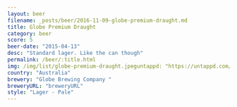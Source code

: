 ```yaml
---
layout: beer
filename: _posts/beer/2016-11-09-globe-premium-draught.md
title: Globe Premium Draught
category: beer
score: 5
beer-date: "2015-04-13"
desc: "Standard lager. Like the can though"
permalink: /beer/:title.html
img: /img/list/globe-premium-draught.jpeguntappd: "https://untappd.com/b/globe-brewing-company--draught-/781188"
country: "Australia"
brewery: "Globe Brewing Company "
breweryURL: "breweryURL"
style: "Lager - Pale"
---
```

